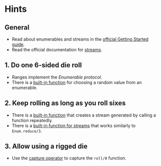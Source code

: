 # Hints

## General

- Read about enumerables and streams in the [official Getting Started guide][getting-started-streams].
- Read the official documentation for [streams][stream].

## 1. Do one 6-sided die roll

- Ranges implement the _Enumerable protocol_.
- There is a [built-in function][enum-random] for choosing a random value from an enumerable.

## 2. Keep rolling as long as you roll sixes

- There is a [built-in function][stream-repeatedly] that creates a stream generated by calling a function repeatedly.
- There is a [built-in function for streams][stream-transform] that works similarly to `Enum.reduce/3`.

## 3. Allow using a rigged die

- Use the [capture operator][special-forms-capture] to capture the `roll/0` function.

[stream]: https://hexdocs.pm/elixir/Stream.html
[getting-started-streams]: https://hexdocs.pm/elixir/enumerable-and-streams.html
[enum-random]: https://hexdocs.pm/elixir/Enum.html#random/1
[stream-repeatedly]: https://hexdocs.pm/elixir/Stream.html#repeatedly/1
[stream-transform]: https://hexdocs.pm/elixir/Stream.html#transform/3
[special-forms-capture]: https://hexdocs.pm/elixir/Kernel.SpecialForms.html#&/1
